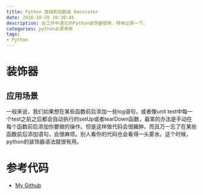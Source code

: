 ```yaml
---
title: Python 类级和函数级 Decorator
date: 2016-10-28 10:30:45
description: 在工作中遇见的Python装饰器使用，特地记录一下。
categories: python从零单排
tags:
- Python
---
```


# 装饰器
## 应用场景
一般来说，我们如果想在某些函数前后添加一些log语句，或者像unit test中每一个test之前之后都会自动执行的setUp或者tearDown函数，最笨的办法是手动在每个函数前后添加你要做的操作。但是这样做代码会很臃肿，而且万一忘了在某些函数前后添加语句，会很麻烦。别人看你的代码也会看得一头雾水。这个时候，python的装饰器语法就很有用。





# 参考代码
* [My Github](https://github.com/guojiex/leetcodeThing/blob/master/pythonExercise/decorator/base.py)


